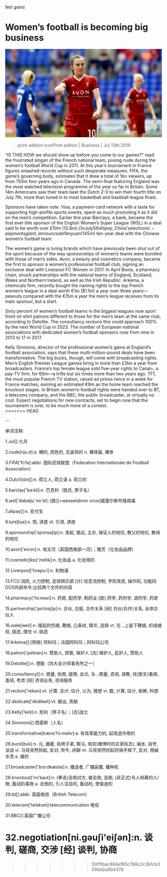 ###### Net gains

# Women’s football is becoming big business 

![image](images/20190713_WBP003.jpg) 

> print-edition iconPrint edition | Business | Jul 13th 2019 

“IS THIS HOW we should show up before you come to our games?” read the frustrated slogan of the French national team, posing nude during the women’s football World Cup in 2011. At this year’s tournament in France figures smashed records without such desperate measures. FIFA, the game’s governing body, estimates that it drew a total of 1bn viewers, up from 750m four years ago in Canada. The semi-final featuring England was the most watched television programme of the year so far in Britain. Some 14m Americans saw their team beat the Dutch 2-0 to win their fourth title on July 7th, more than tuned in to most basketball and baseball league finals. 

Sponsors have taken note. Visa, a payment-card network with a taste for supporting high-profile sports events, spent as much promoting it as it did on the men’s competition. Earlier this year Barclays, a bank, became the first ever title sponsor of the English Women’s Super League (WSL) in a deal said to be worth over £10m ($12.6m). On July 5th Alipay, China’s electronic-payments giant, announced a 1bn yuan ($145m) ten-year deal with the Chinese women’s football team. 

The women’s game is luring brands which have previously been shut out of the sport because of the way sponsorships of women’s teams were bundled with those of men’s sides. Avon, a beauty and cosmetics company, became the first to sponsor a women’s professional football club, signing an exclusive deal with Liverpool FC Women in 2017. In April Boots, a pharmacy chain, struck partnerships with the national teams of England, Scotland, Wales and Northern Ireland, as well as the Irish Republic. Arkema, a chemicals firm, recently bought the naming rights to the top French women’s league in a deal worth €1m ($1.1m) a year over three years—peanuts compared with the €15m a year the men’s league receives from its main sponsor, but a start. 

Sixty percent of women’s football teams in the biggest leagues now sport front-of-shirt patrons different to those for the men’s team at the same club, according to Deloitte. The consultancy reckons this could approach 100% by the next World Cup in 2023. The number of European national associations with dedicated women’s football sponsors rose from nine in 2013 to 17 in 2017.  

Kelly Simmons, director of the professional women’s game at England’s football association, says that these multi-million-pound deals have been transformative. The big bucks, though, will come with broadcasting rights. Men’s English Premier League games bring in more than £3bn a year from broadcasters. France’s top female league sold five-year rights to Canal+, a pay-TV firm, for €6m—a trifle but six times more than two years ago. TF1, the most popular French TV station, raised ad prices twice in a week for France matches, earning an estimated €9m as the home team reached the knockout stages. In Britain women’s-football rights were handed over to BT, a telecoms company, and the BBC, the public broadcaster, at virtually no cost. Expect negotiations for new contracts, set to begin now that the tournament is over, to be much more of a contest.  
<<<<<<< HEAD

-- 

 单词注释:

1.Jul[]:七月 

2.nude[nju:d]:a. 裸的, 肉色的, 无装饰的 n. 裸体画, 裸体 

3.FIFA['fi:fә]:abbr. 国际足球联盟（Federation Internationale de Football Association） 

4.Dutch[dʌtʃ]:n. 荷兰人, 荷兰语 a. 荷兰的 

5.barclay['bɑ:kli]:n. 巴克利（姓氏, 男子名） 

6.wsl['dəbəlju:'es'el]: [医][=wesselsbron virus]威塞尔斯布隆病毒 

7.alipay[]:n. 支付宝 

8.lure[luә]:n. 饵, 诱惑 vt. 引诱, 诱惑 

9.sponsorship['spɔnsәʃip]:n. 发起, 倡议, 主办, 保证人的地位, 教父的地位, 教母的地位 

10.avon['eivɔn]:n. 埃文河（英国西南部一河）；雅芳（化妆品品牌） 

11.cosmetic[kɒz'metik]:n. 化妆品 a. 化妆用的 

12.Liverpool['livәpu:l]:n. 利物浦 

13.FC[]:消防, 火力控制, 足球俱乐部 [计] 信息流控制, 字形改变, 操作码, 功能码 DOS外部命令:比较两个文件的内容 

14.pharmacy['fɑ:mәsi]:n. 药房, 配药学, 制药业 [医] 药学, 药剂学, 调剂学, 药房 

15.partnership['pɑ:tnәʃip]:n. 合伙, 合股, 合作关系 [经] 合伙(合作)关系, 全体合伙人 

16.wale[weil]:n. 隆起的伤痕, 鞭痕, 凸条纹, 精华, 选择 vt. 在...上留下鞭痕, 织成棱纹, 挑选, 撑住 vi. 挑选 

17.Arkema[]:[网络] 阿科玛；法国阿科玛；阿科玛公司 

18.patron['peitrәn]:n. 赞助人, 顾客, 保护人 [法] 保护人, 庇护人, 赞助人 

19.Deloitte[]:n. 德勤（四大会计师事务所之一） 

20.consultancy[]:n. 商量, 协商, 磋商, 会诊, 与...商量, 咨询, 请教, 找(医生)看病, 查阅, 考虑 [经] 咨询业务, 咨询服务 

21.reckon['rekәn]:vt. 计算, 总计, 估计, 认为, 猜想 vi. 数, 计算, 估计, 依赖, 料想 

22.dedicate['dedikeit]:vt. 献出, 贡献 

23.Kelly['keli]:n. 凯利（男子名）；[古]战士 

24.Simmons[]:西蒙斯（人名） 

25.transformative[træns'fɔ:mәtiv]:a. 有改革能力的, 起改造作用的 

26.buck[bʌk]:n. 元, 雄鹿, 纨绔子弟, 鞍马, 培克(赌博时的庄家标志), 碱水, 自夸, 谈话 vi. 马背突然拱起, 反对, 吹牛, 闲聊 vt. 马背突然拱起将骑手摔下, 反对, 用碱水洗 a. 雄的 

27.broadcaster['brɒ:dkæstә]:n. 播送者, 广播装置, 播种机 

28.knockout['nɔ'kaut]:n. (拳击)击倒对方, 被击倒, 击倒, (非正式)令人倾慕的人/物, 轰动的事物 a. 击倒的, 引人注目的, 轰动的, 使昏迷的 

29.bt[]:abbr. 英国电信（British Telecom） 

30.telecom['telәkɔm]:telecommunication 电信 

31.BBC[]:英国广播公司 

32.negotiation[ni.gәuʃi'eiʃәn]:n. 谈判, 磋商, 交涉 [经] 谈判, 协商 
=======
>>>>>>> 50f1fbac684ef65c788c2c3b1cb359dd2a904378


